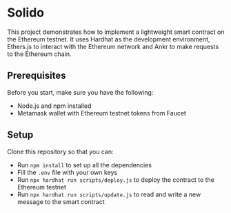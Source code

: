# Solido

This project demonstrates how to implement a lightweight smart contract on the Ethereum testnet. It uses Hardhat as the development environment, Ethers.js to interact with the Ethereum network and Ankr to make requests to the Ethereum chain.

## Prerequisites

Before you start, make sure you have the following:

- Node.js and npm installed
- Metamask wallet with Ethereum testnet tokens from Faucet

## Setup

Clone this repository so that you can:

- Run `npm install` to set up all the dependencies
- Fill the `.env` file with your own keys
- Run `npx hardhat run scripts/deploy.js` to deploy the contract to the Ethereum testnet
- Run `npx hardhat run scripts/update.js` to read and write a new message to the smart contract
